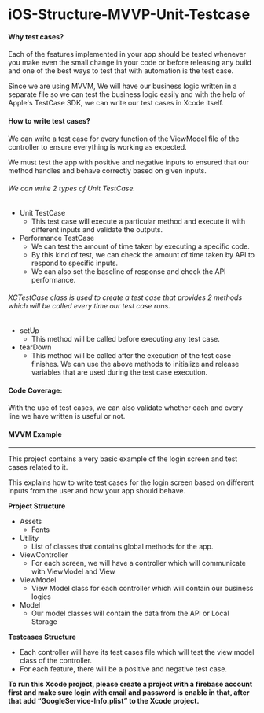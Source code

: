 # iOS-Structure-MVVP-Unit-Testcase

#### Why test cases? 

Each of the features implemented in your app should be tested whenever you make even the small change in your code or before releasing any build and one of the best ways to test that with automation is the test case.  

Since we are using MVVM, We will have our business logic written in a separate file so we can test the business logic easily and with the help of Apple's TestCase SDK, we can write our test cases in Xcode itself. 

#### How to write test cases?

We can write a test case for every function of the ViewModel file of the controller to ensure everything is working as expected.

We must test the app with positive and negative inputs to ensured that our method handles and behave correctly based on given inputs.  

###### We can write 2 types of Unit TestCase.

- Unit TestCase
	- This test case will execute a particular method and execute it with different inputs and validate the outputs.
- Performance TestCase
	- We can test the amount of time taken by executing a specific code. 
	- By this kind of test, we can check the amount of time taken by API to respond to specific inputs.
	- We can also set the baseline of response and check the API performance. 

###### XCTestCase class is used to create a test case that provides 2 methods which will be called every time our test case runs.

- setUp
	- This method will be called before executing any test case.
- tearDown
	- This method will be called after the execution of the test case finishes.
We can use the above methods to initialize and release variables that are used during the test case execution.


#### Code Coverage:
With the use of test cases, we can also validate whether each and every line we have written is useful or not.


#### MVVM Example

------------

This project contains a very basic example of the login screen and test cases related to it.

This explains how to write test cases for the login screen based on different inputs from the user and how your app should behave. 

 **Project Structure**

- Assets
	- Fonts
- Utility
	- List of classes that contains global methods for the app.
- ViewController
	- For each screen, we will have a controller which will communicate with ViewModel and View
- ViewModel
	- View Model class for each controller which will contain our business logics 
- Model
	- Our model classes will contain the data from the API or Local Storage

**Testcases Structure**

- Each controller will have its test cases file which will test the view model class of the controller. 
- For each feature, there will be a positive and negative test case.

**To run this Xcode project, please create a project with a firebase account first and make sure login with email and password is enable in that, after that add “GoogleService-Info.plist” to the Xcode project.**
